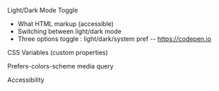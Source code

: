 <!-- functional requirements and notes -->

Light/Dark Mode Toggle

- What HTML markup (accessible)
- Switching between light/dark mode
- Three options toggle : light/dark/system pref -- https://codepen.io

CSS Variables (custom properties)

Prefers-colors-scheme media query

Accessibility
